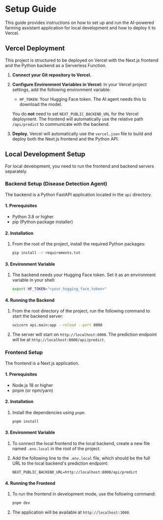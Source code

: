 # Setup Guide

This guide provides instructions on how to set up and run the AI-powered farming assistant application for local development and how to deploy it to Vercel.

## Vercel Deployment

This project is structured to be deployed on Vercel with the Next.js frontend and the Python backend as a Serverless Function.

1.  **Connect your Git repository to Vercel.**
2.  **Configure Environment Variables in Vercel:**
    In your Vercel project settings, add the following environment variable:

    *   `HF_TOKEN`: Your Hugging Face token. The AI agent needs this to download the model.

    You do **not** need to set `NEXT_PUBLIC_BACKEND_URL` for the Vercel deployment. The frontend will automatically use the relative path `/api/predict` to communicate with the backend.

3.  **Deploy.** Vercel will automatically use the `vercel.json` file to build and deploy both the Next.js frontend and the Python API.

## Local Development Setup

For local development, you need to run the frontend and backend servers separately.

### Backend Setup (Disease Detection Agent)

The backend is a Python FastAPI application located in the `api` directory.

#### 1. Prerequisites

*   Python 3.8 or higher
*   pip (Python package installer)

#### 2. Installation

1.  From the root of the project, install the required Python packages:

    ```bash
    pip install -r requirements.txt
    ```

#### 3. Environment Variable

1.  The backend needs your Hugging Face token. Set it as an environment variable in your shell:

    ```bash
    export HF_TOKEN="<your_hugging_face_token>"
    ```

#### 4. Running the Backend

1.  From the root directory of the project, run the following command to start the backend server:

    ```bash
    uvicorn api.main:app --reload --port 8000
    ```

2.  The server will start on `http://localhost:8000`. The prediction endpoint will be at `http://localhost:8000/api/predict`.

### Frontend Setup

The frontend is a Next.js application.

#### 1. Prerequisites

*   Node.js 18 or higher
*   pnpm (or npm/yarn)

#### 2. Installation

1.  Install the dependencies using `pnpm`:

    ```bash
    pnpm install
    ```

#### 3. Environment Variable

1.  To connect the local frontend to the local backend, create a new file named `.env.local` in the root of the project.
2.  Add the following line to the `.env.local` file, which should be the full URL to the local backend's prediction endpoint:

    ```
    NEXT_PUBLIC_BACKEND_URL=http://localhost:8000/api/predict
    ```

#### 4. Running the Frontend

1.  To run the frontend in development mode, use the following command:

    ```bash
    pnpm dev
    ```

2.  The application will be available at `http://localhost:3000`.

